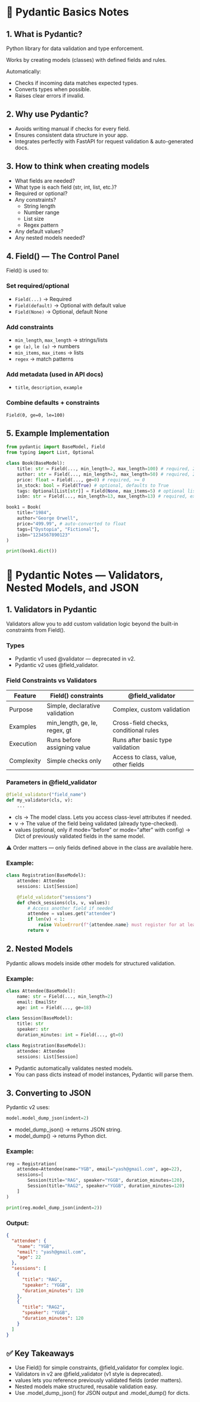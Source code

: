 # 📒 Pydantic Basics Notes

## 1. What is Pydantic?

Python library for data validation and type enforcement.

Works by creating models (classes) with defined fields and rules.

Automatically:

- Checks if incoming data matches expected types.
- Converts types when possible.
- Raises clear errors if invalid.

## 2. Why use Pydantic?

- Avoids writing manual if checks for every field.
- Ensures consistent data structure in your app.
- Integrates perfectly with FastAPI for request validation & auto-generated docs.

## 3. How to think when creating models

- What fields are needed?
- What type is each field (str, int, list, etc.)?
- Required or optional?
- Any constraints?
  - String length
  - Number range
  - List size
  - Regex pattern
- Any default values?
- Any nested models needed?

## 4. Field() — The Control Panel

Field() is used to:

### Set required/optional

- `Field(...)` → Required
- `Field(default)` → Optional with default value
- `Field(None)` → Optional, default None

### Add constraints

- `min_length`, `max_length` → strings/lists
- `ge (≥)`, `le (≤)` → numbers
- `min_items`, `max_items` → lists
- `regex` → match patterns

### Add metadata (used in API docs)

- `title`, `description`, `example`

### Combine defaults + constraints

`Field(0, ge=0, le=100)`

## 5. Example Implementation

```python
from pydantic import BaseModel, Field
from typing import List, Optional

class Book(BaseModel):
    title: str = Field(..., min_length=2, max_length=100) # required, 2-100 chars
    author: str = Field(..., min_length=2, max_length=50) # required, 2-50 chars
    price: float = Field(..., ge=0) # required, >= 0
    in_stock: bool = Field(True) # optional, defaults to True
    tags: Optional[List[str]] = Field(None, max_items=5) # optional list, max 5 items
    isbn: str = Field(..., min_length=13, max_length=13) # required, exactly 13 chars

book1 = Book(
    title="1984",
    author="George Orwell",
    price="499.99", # auto-converted to float
    tags=["Dystopia", "Fictional"],
    isbn="1234567890123"
)

print(book1.dict())
```

# 📒 Pydantic Notes — Validators, Nested Models, and JSON

## 1. Validators in Pydantic

Validators allow you to add custom validation logic beyond the built-in constraints from Field().

### Types

- Pydantic v1 used @validator — deprecated in v2.
- Pydantic v2 uses @field_validator.

### Field Constraints vs Validators

| Feature    | Field() constraints            | @field_validator                      |
| ---------- | ------------------------------ | ------------------------------------- |
| Purpose    | Simple, declarative validation | Complex, custom validation            |
| Examples   | min_length, ge, le, regex, gt  | Cross-field checks, conditional rules |
| Execution  | Runs before assigning value    | Runs after basic type validation      |
| Complexity | Simple checks only             | Access to class, value, other fields  |

### Parameters in @field_validator

```python
@field_validator("field_name")
def my_validator(cls, v):
    ...
```

- cls → The model class. Lets you access class-level attributes if needed.
- v → The value of the field being validated (already type-checked).
- values (optional, only if mode="before" or mode="after" with config) → Dict of previously validated fields in the same model.

⚠ Order matters — only fields defined above in the class are available here.

### Example:

```python
class Registration(BaseModel):
    attendee: Attendee
    sessions: List[Session]

    @field_validator("sessions")
    def check_sessions(cls, v, values):
        # Access another field if needed
        attendee = values.get("attendee")
        if len(v) < 1:
            raise ValueError(f"{attendee.name} must register for at least one session")
        return v
```

## 2. Nested Models

Pydantic allows models inside other models for structured validation.

### Example:

```python
class Attendee(BaseModel):
    name: str = Field(..., min_length=2)
    email: EmailStr
    age: int = Field(..., ge=18)

class Session(BaseModel):
    title: str
    speaker: str
    duration_minutes: int = Field(..., gt=0)

class Registration(BaseModel):
    attendee: Attendee
    sessions: List[Session]
```

- Pydantic automatically validates nested models.
- You can pass dicts instead of model instances, Pydantic will parse them.

## 3. Converting to JSON

Pydantic v2 uses:

```python
model.model_dump_json(indent=2)
```

- model_dump_json() → returns JSON string.
- model_dump() → returns Python dict.

### Example:

```python
reg = Registration(
    attendee=Attendee(name="YGB", email="yash@gmail.com", age=22),
    sessions=[
        Session(title="RAG", speaker="YGGB", duration_minutes=120),
        Session(title="RAG2", speaker="YGGB", duration_minutes=120)
    ]
)

print(reg.model_dump_json(indent=2))
```

### Output:

```json
{
  "attendee": {
    "name": "YGB",
    "email": "yash@gmail.com",
    "age": 22
  },
  "sessions": [
    {
      "title": "RAG",
      "speaker": "YGGB",
      "duration_minutes": 120
    },
    {
      "title": "RAG2",
      "speaker": "YGGB",
      "duration_minutes": 120
    }
  ]
}
```

## ✅ Key Takeaways

- Use Field() for simple constraints, @field_validator for complex logic.
- Validators in v2 are @field_validator (v1 style is deprecated).
- values lets you reference previously validated fields (order matters).
- Nested models make structured, reusable validation easy.
- Use .model_dump_json() for JSON output and .model_dump() for dicts.
